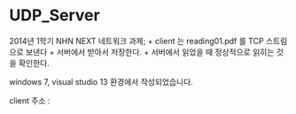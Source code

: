 UDP_Server
==========

2014년 1학기 NHN NEXT 네트워크 과제; 
    + client 는 reading01.pdf 를 TCP 스트림으로 보낸다
    + 서버에서 받아서 저장한다.
    + 서버에서 읽었을 때 정상적으로 읽히는 것을 확인한다.

windows 7, visual studio 13 환경에서 작성되었습니다.

client 주소 : 
